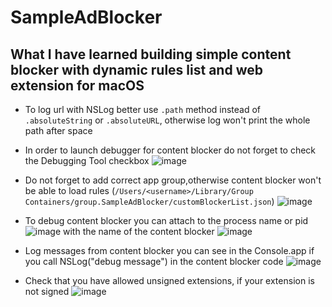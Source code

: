 # SampleAdBlocker
## What I have learned building simple content blocker with dynamic rules list and web extension for macOS

- To log url with NSLog better use `.path` method instead of `.absoluteString` or `.absoluteURL`, otherwise log won't print the whole path after space

- In order to launch debugger for content blocker do not forget to check the Debugging Tool checkbox ![image](https://user-images.githubusercontent.com/17272769/122210277-1e205980-ceae-11eb-8fe8-b318bda818e7.png)

- Do not forget to add correct app group,otherwise content blocker won't be able to load rules (`/Users/<username>/Library/Group Containers/group.SampleAdBlocker/customBlockerList.json`)
![image](https://user-images.githubusercontent.com/17272769/122210349-37290a80-ceae-11eb-955a-a5c695ae583b.png)

- To debug content blocker you can attach to the process name or pid ![image](https://user-images.githubusercontent.com/17272769/122210406-47d98080-ceae-11eb-9b6e-7ff0467f947c.png) with the name of the content blocker ![image](https://user-images.githubusercontent.com/17272769/122210432-5031bb80-ceae-11eb-9b79-51b1be6a16bf.png)

- Log messages from content blocker you can see in the Console.app if you call NSLog("debug message") in the content blocker code ![image](https://user-images.githubusercontent.com/17272769/122210484-5e7fd780-ceae-11eb-867f-9822347aeaa7.png)

- Check that you have allowed unsigned extensions, if your extension is not signed ![image](https://user-images.githubusercontent.com/17272769/122210526-693a6c80-ceae-11eb-95c9-f61e51456c51.png)
